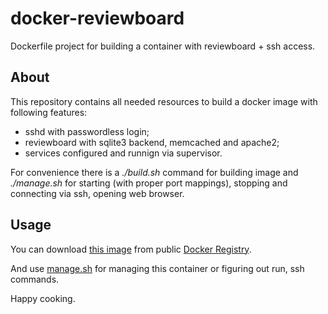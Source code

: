 docker-reviewboard
==================

Dockerfile project for building a container with reviewboard + ssh access.

## About

This repository contains all needed resources to build a docker image with following features:
* sshd with passwordless login;
* reviewboard with sqlite3 backend, memcached and apache2;
* services configured and runnign via supervisor.

For convenience there is a *./build.sh* command for building image and *./manage.sh* for starting (with proper port mappings), stopping and connecting via ssh, opening web browser.

## Usage

You can download [this image](https://index.docker.io/u/viliusl/ubuntu-reviewboard/) from public [Docker Registry](https://index.docker.io/).

And use [manage.sh](https://github.com/viliusl/docker-reviewboard/blob/master/manage.sh) for managing this container or figuring out run, ssh commands.

Happy cooking.
